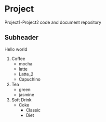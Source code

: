 # Project
Project1-Project2 code and document repository

## Subheader

Hello world

1. Coffee
    * mocha
    * latte
    * Latte_2
    * Capuchino
2. Tea
    * green
    * jasmine
3. Soft Drink
    * Coke
        * Classic
        * Diet
